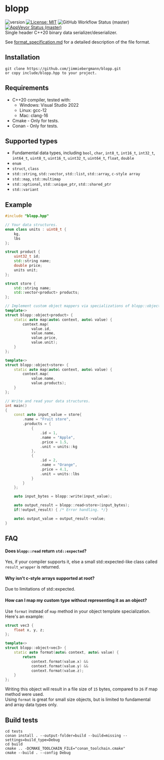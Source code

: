 # blopp
![version](https://img.shields.io/badge/Version-v0.1.0-blue) [![License: MIT](https://img.shields.io/badge/License-MIT-brightgreen.svg)](https://opensource.org/licenses/MIT) ![GitHub Workflow Status (master)](https://img.shields.io/github/workflow/status/jimmiebergmann/blopp/Build/master?label=Github&logo=Github) [![AppVeyor Status (master)](https://img.shields.io/appveyor/ci/jimmiebergmann/blopp/master?label=AppVeyor&logo=AppVeyor)](https://ci.appveyor.com/project/jimmiebergmann/blopp/branch/master)  
Single header C++20 binary data serializer/deserializer.

See [format_specification.md](https://github.com/jimmiebergmann/blopp/blob/main/format_specification.md) for a detailed description of the file format.

## Installation
```
git clone https://github.com/jimmiebergmann/blopp.git
or copy include/blopp.hpp to your project.
```

## Requirements
- C++20 compiler, tested with:
  - Windows: Visual Studio 2022 
  - Linux: gcc-12
  - Mac: clang-16
- Cmake - Only for tests.
- Conan - Only for tests.

## Supported types
* Fundamental data types, including 
    `bool`, `char`, `int8_t`, `int16_t`, `int32_t`, `int64_t`, `uint8_t`, 
    `uint16_t`, `uint32_t`, `uint64_t`, `float`, `double`
* `enum`
* `struct`, `class`
* `std::string`, `std::vector`, `std::list`, `std::array`, `c-style array`
* `std::map`, `std::multimap`
* `std::optional`, `std::unique_ptr`, `std::shared_ptr`
* `std::variant`

## Example
``` cpp
#include "blopp.hpp"

// Your data structures.
enum class units : uint8_t {
    kg,
    lbs
};

struct product {
    uint32_t id;
    std::string name;
    double price;
    units unit;
};

struct store {
    std::string name;
    std::vector<product> products;
};

// Implement custom object mappers via specializations of blopp::object<T>.
template<>
struct blopp::object<product> {
    static auto map(auto& context, auto& value) {
        context.map(
            value.id,
            value.name,
            value.price,
            value.unit);
    }
};

template<>
struct blopp::object<store> {
    static auto map(auto& context, auto& value) {
        context.map(
            value.name,
            value.products);
    }
};

// Write and read your data structures.
int main()
{
    const auto input_value = store{
        .name = "Fruit store",
        .products = {
            {
                .id = 1,
                .name = "Apple",
                .price = 1.5,
                .unit = units::kg
            },
            {
                .id = 2,
                .name = "Orange",
                .price = 4.1,
                .unit = units::lbs
            }
        }
    };

    auto input_bytes = blopp::write(input_value);

    auto output_result = blopp::read<store>(input_bytes);
    if(!output_result) { /* Error handling. */}

    auto& output_value = output_result->value;
}
```


## FAQ
#### Does `blopp::read` return `std::expected`?
Yes, if your compiler supports it, else a small std::expected-like class called `result_wrapper` is returned.

#### Why isn't c-style arrays supported at root? 
Due to limitations of std::expected.

#### How can I map my custom type without representing it as an object?
Use `format` instead of `map` method in your object template specialization.  
Here's an example:

``` cpp
struct vec3 {
    float x, y, z;
};

template<>
struct blopp::object<vec3> {
    static auto format(auto& context, auto& value) {
        return 
            context.format(value.x) &&
            context.format(value.y) &&
            context.format(value.z);
    }
};
```

Writing this object will result in a file size of `15` bytes, compared to `26` if map method were used.  
Using `format` is great for small size objects, but is limited to fundamental and array data types only.

## Build tests
```
cd tests
conan install . --output-folder=build --build=missing --settings=build_type=Debug
cd build
cmake .. -DCMAKE_TOOLCHAIN_FILE="conan_toolchain.cmake"
cmake --build . --config Debug
```
